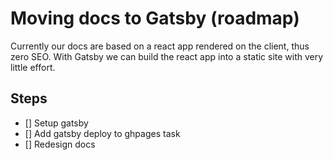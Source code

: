 # Moving docs to Gatsby (roadmap)

Currently our docs are based on a react app rendered on the client, thus zero SEO.
With Gatsby we can build the react app into a static site with very little effort.

## Steps
- [] Setup gatsby
- [] Add gatsby deploy to ghpages task
- [] Redesign docs
